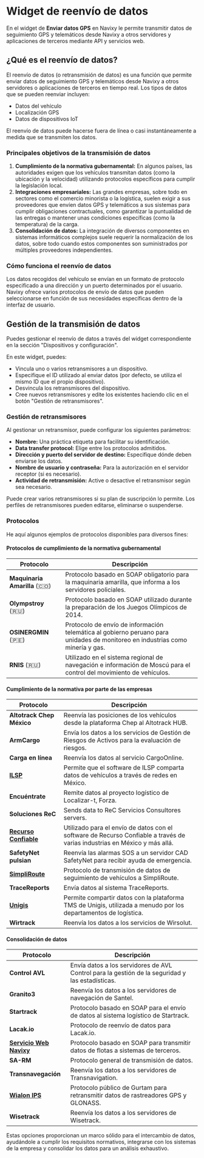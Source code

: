 # Widget de reenvío de datos

En el widget de **Enviar datos GPS** en Navixy le permite transmitir datos de seguimiento GPS y telemáticos desde Navixy a otros servidores y aplicaciones de terceros mediante API y servicios web.

## ¿Qué es el reenvío de datos?

El reenvío de datos (o retransmisión de datos) es una función que permite enviar datos de seguimiento GPS y telemáticos desde Navixy a otros servidores o aplicaciones de terceros en tiempo real. Los tipos de datos que se pueden reenviar incluyen:

* Datos del vehículo
* Localización GPS
* Datos de dispositivos IoT

El reenvío de datos puede hacerse fuera de línea o casi instantáneamente a medida que se transmiten los datos.

### Principales objetivos de la transmisión de datos

1. **Cumplimiento de la normativa gubernamental:** En algunos países, las autoridades exigen que los vehículos transmitan datos (como la ubicación y la velocidad) utilizando protocolos específicos para cumplir la legislación local.
2. **Integraciones empresariales:** Las grandes empresas, sobre todo en sectores como el comercio minorista o la logística, suelen exigir a sus proveedores que envíen datos GPS y telemáticos a sus sistemas para cumplir obligaciones contractuales, como garantizar la puntualidad de las entregas o mantener unas condiciones específicas (como la temperatura) de la carga.
3. **Consolidación de datos:** La integración de diversos componentes en sistemas informáticos complejos suele requerir la normalización de los datos, sobre todo cuando estos componentes son suministrados por múltiples proveedores independientes.

### Cómo funciona el reenvío de datos

Los datos recogidos del vehículo se envían en un formato de protocolo especificado a una dirección y un puerto determinados por el usuario. Navixy ofrece varios protocolos de envío de datos que pueden seleccionarse en función de sus necesidades específicas dentro de la interfaz de usuario.

## Gestión de la transmisión de datos

Puedes gestionar el reenvío de datos a través del widget correspondiente en la sección "Dispositivos y configuración".

En este widget, puedes:

* Vincula uno o varios retransmisores a un dispositivo.
* Especifique el ID utilizado al enviar datos (por defecto, se utiliza el mismo ID que el propio dispositivo).
* Desvincula los retransmisores del dispositivo.
* Cree nuevos retransmisores y edite los existentes haciendo clic en el botón "Gestión de retransmisores".

### Gestión de retransmisores

Al gestionar un retransmisor, puede configurar los siguientes parámetros:

* **Nombre:** Una práctica etiqueta para facilitar su identificación.
* **Data transfer protocol:** Elige entre los protocolos admitidos.
* **Dirección y puerto del servidor de destino:** Especifique dónde deben enviarse los datos.
* **Nombre de usuario y contraseña:** Para la autorización en el servidor receptor (si es necesario).
* **Actividad de retransmisión:** Active o desactive el retransmisor según sea necesario.

Puede crear varios retransmisores si su plan de suscripción lo permite. Los perfiles de retransmisores pueden editarse, eliminarse o suspenderse.

### Protocolos

He aquí algunos ejemplos de protocolos disponibles para diversos fines:

#### Protocolos de cumplimiento de la normativa gubernamental

| Protocolo                      | Descripción                                                                                                                   |
| ------------------------------ | ----------------------------------------------------------------------------------------------------------------------------- |
| **Maquinaria Amarilla** (🇨🇴) | Protocolo basado en SOAP obligatorio para la maquinaria amarilla, que informa a los servidores policiales.                    |
| **Olympstroy** (🇷🇺)          | Protocolo basado en SOAP utilizado durante la preparación de los Juegos Olímpicos de 2014.                                    |
| **OSINERGMIN** (🇵🇪)          | Protocolo de envío de información telemática al gobierno peruano para unidades de monitoreo en industrias como minería y gas. |
| **RNIS** (🇷🇺)                | Utilizado en el sistema regional de navegación e información de Moscú para el control del movimiento de vehículos.            |

#### Cumplimiento de la normativa por parte de las empresas

| Protocolo                                                                                                       | Descripción                                                                                                               |
| --------------------------------------------------------------------------------------------------------------- | ------------------------------------------------------------------------------------------------------------------------- |
| **Altotrack Chep México**                                                                                       | Reenvía las posiciones de los vehículos desde la plataforma Chep al Altotrack HUB.                                        |
| **ArmCargo**                                                                                                    | Envía los datos a los servicios de Gestión de Riesgos de Activos para la evaluación de riesgos.                           |
| **Carga en línea**                                                                                              | Reenvía los datos al servicio CargoOnline.                                                                                |
| [**ILSP**](https://squaregps.atlassian.net/wiki/spaces/USERDOCS/pages/2732064989/Ilsp)                          | Permite que el software de ILSP comparta datos de vehículos a través de redes en México.                                  |
| **Encuéntrate**                                                                                                 | Remite datos al proyecto logístico de Localizar-t, Forza.                                                                 |
| **Soluciones ReC**                                                                                              | Sends data to ReC Servicios Consultores servers.                                                                          |
| [**Recurso Confiable**](https://squaregps.atlassian.net/wiki/spaces/USERDOCS/pages/2732130420/Recursoconfiable) | Utilizado para el envío de datos con el software de Recurso Confiable a través de varias industrias en México y más allá. |
| **SafetyNet pulsian**                                                                                           | Reenvía las alarmas SOS a un servidor CAD SafetyNet para recibir ayuda de emergencia.                                     |
| [**SimpliRoute**](simpliroute.md)                                                                               | Protocolo de transmisión de datos de seguimiento de vehículos a SimpliRoute.                                              |
| **TraceReports**                                                                                                | Envía datos al sistema TraceReports.                                                                                      |
| [**Unigis**](unigis.md)                                                                                         | Permite compartir datos con la plataforma TMS de Unigis, utilizada a menudo por los departamentos de logística.           |
| **Wirtrack**                                                                                                    | Reenvía los datos a los servicios de Wirsolut.                                                                            |

#### Consolidación de datos

| Protocolo                               | Descripción                                                                                     |
| --------------------------------------- | ----------------------------------------------------------------------------------------------- |
| **Control AVL**                         | Envía datos a los servidores de AVL Control para la gestión de la seguridad y las estadísticas. |
| **Granito3**                            | Reenvía los datos a los servidores de navegación de Santel.                                     |
| **Startrack**                           | Protocolo basado en SOAP para el envío de datos al sistema logístico de Startrack.              |
| **Lacak.io**                            | Protocolo de reenvío de datos para Lacak.io.                                                    |
| [**Servicio Web Navixy**](navixy-ws.md) | Protocolo basado en SOAP para transmitir datos de flotas a sistemas de terceros.                |
| **SA-RM**                               | Protocolo general de transmisión de datos.                                                      |
| **Transnavegación**                     | Reenvía los datos a los servidores de Transnavigation.                                          |
| [**Wialon IPS**](wialon-ips.md)         | Protocolo público de Gurtam para retransmitir datos de rastreadores GPS y GLONASS.              |
| **Wisetrack**                           | Reenvía los datos a los servidores de Wisetrack.                                                |

Estas opciones proporcionan un marco sólido para el intercambio de datos, ayudándole a cumplir los requisitos normativos, integrarse con los sistemas de la empresa y consolidar los datos para un análisis exhaustivo.
